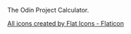The Odin Project Calculator.






<a href="https://www.flaticon.com/free-icons/close" title="close icons">All icons created by Flat Icons - Flaticon</a>